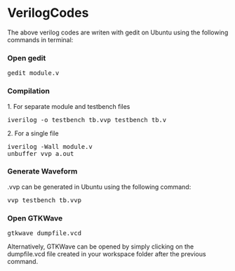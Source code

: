 # VerilogCodes
The above verilog codes are writen with gedit on Ubuntu using the following commands in terminal:

<h3>Open gedit</h3>
<pre>gedit module.v</pre>

<h3>Compilation</h3>
1. For separate module and testbench files
<pre>iverilog -o testbench_tb.vvp testbench_tb.v</pre>
2. For a single file
<pre>iverilog -Wall module.v
unbuffer vvp a.out</pre>

<h3>Generate Waveform</h3>
.vvp can be generated in Ubuntu using the following command:
<pre>vvp testbench_tb.vvp</pre>

<h3>Open GTKWave</h3>
<pre>gtkwave dumpfile.vcd</pre>
Alternatively, GTKWave can be opened by simply clicking on the dumpfile.vcd file created in your workspace folder after the previous command.


